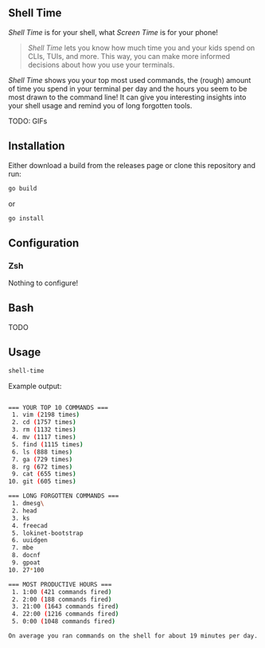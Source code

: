 Shell Time
----------

*Shell Time* is for your shell, what *Screen Time* is for your phone!

> *Shell Time* lets you know how much time you and your kids spend on CLIs, 
> TUIs, and more. This way, you can make more informed decisions about how you 
> use your terminals.

*Shell Time* shows you your top most used commands, the (rough) amount of time 
you spend in your terminal per day and the hours you seem to be most drawn to 
the command line! It can give you interesting insights into your shell usage and 
remind you of long forgotten tools.

TODO: GIFs


## Installation

Either download a build from the releases page or clone this repository and run:

```sh
go build
```

or

```sh
go install
```


## Configuration


### Zsh

Nothing to configure!


## Bash

TODO


## Usage

```sh
shell-time
```

Example output:

```sh

=== YOUR TOP 10 COMMANDS ===
 1. vim (2198 times)
 2. cd (1757 times)
 3. rm (1132 times)
 4. mv (1117 times)
 5. find (1115 times)
 6. ls (888 times)
 7. ga (729 times)
 8. rg (672 times)
 9. cat (655 times)
10. git (605 times)

=== LONG FORGOTTEN COMMANDS ===
 1. dmesg\
 2. head
 3. ks
 4. freecad
 5. lokinet-bootstrap
 6. uuidgen
 7. mbe
 8. docnf
 9. gpoat
10. 27*100

=== MOST PRODUCTIVE HOURS ===
 1. 1:00 (421 commands fired)
 2. 2:00 (188 commands fired)
 3. 21:00 (1643 commands fired)
 4. 22:00 (1216 commands fired)
 5. 0:00 (1048 commands fired)

On average you ran commands on the shell for about 19 minutes per day.

```


